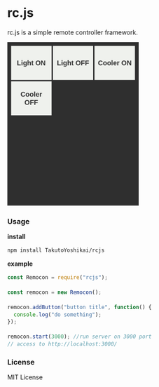 # rc.js
rc.js is a simple remote controller framework.

<img src="./rcjs.png" width="300px">

### Usage

**install**
```bash
npm install TakutoYoshikai/rcjs
```
**example**
```javascript
const Remocon = require("rcjs");

const remocon = new Remocon();

remocon.addButton("button title", function() {
  console.log("do something");
});

remocon.start(3000); //run server on 3000 port
// access to http://localhost:3000/
```

### License
MIT License
